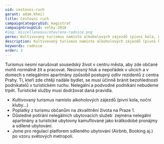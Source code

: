 ```yaml
---
uid: cestovni-ruch
garant: adam.kheil
title: Cestovní ruch
campaignCategoryUid: magistrat
campaignGroupUid: volby-2018
#img: miscellaneous/otevrena-radnice.png
perex: Kultivovaný turismus namísto alkoholových zájezdů (pivní kola, noční kluby…) Poplatky z turismu občanům na zkvalitnění života na Praze 1. Důsledné potírání nelegálních ubytovacích služeb ­ zejména nelegální apartmány a turistické ubytovny kamuflované jako krátkodobé pronájmy a sdílené ubytování. Jsme pro regulaci platforem sdíleného ubytování (Airbnb, Booking aj.) po vzoru světových metropolí. 
description: Kultivovaný turismus namísto alkoholových zájezdů (pivní kola, noční kluby…) Poplatky z turismu občanům na zkvalitnění života na Praze 1. Důsledné potírání nelegálních ubytovacích služeb ­ zejména nelegální apartmány a turistické ubytovny kamuflované jako krátkodobé pronájmy a sdílené ubytování. Jsme pro regulaci platforem sdíleného ubytování (Airbnb, Booking aj.) po vzoru světových metropolí.
keywords: radnice
order: 3
---
```


Turismus nesmí narušovat sousedský život v centru města, aby zde občané mohli normálně žít a pracovat. Neúnosný hluk a nepořádek v ulicích a v domech s nelegálními apartmány způsobil postupný odliv rezidentů z centra Prahy. Ti, kteří zde chtějí nadále bydlet, se musí účinně bránit bezohlednosti podnikatelů v turistickém ruchu. Nelegální a podvodné podnikání nebudeme trpět. Turistické služby musí dodržovat daná pravidla.
- Kultivovaný turismus namísto alkoholových zájezdů (pivní kola, noční kluby...)
- Poplatky z turismu občanům na zkvalitnění života na Praze 1.
- Důsledné potírání nelegálních ubytovacích služeb ­ zejména nelegální apartmány a turistické ubytovny kamuflované jako krátkodobé pronájmy a sdílené ubytování.
- Jsme pro regulaci platforem sdíleného ubytování (Airbnb, Booking aj.) po vzoru světových metropolí.